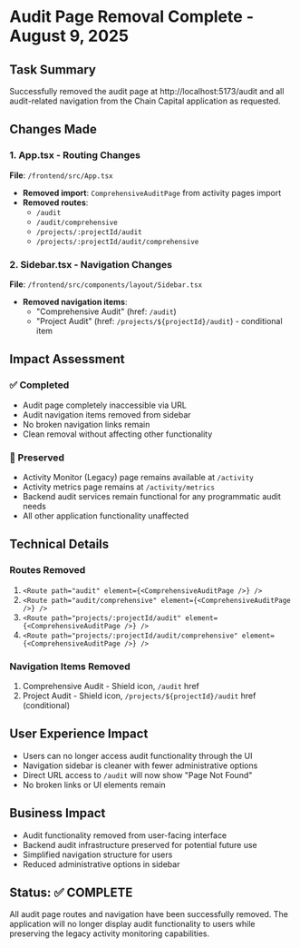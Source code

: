 # Audit Page Removal Complete - August 9, 2025

## Task Summary
Successfully removed the audit page at http://localhost:5173/audit and all audit-related navigation from the Chain Capital application as requested.

## Changes Made

### 1. App.tsx - Routing Changes
**File**: `/frontend/src/App.tsx`

- **Removed import**: `ComprehensiveAuditPage` from activity pages import
- **Removed routes**: 
  - `/audit` 
  - `/audit/comprehensive`
  - `/projects/:projectId/audit`
  - `/projects/:projectId/audit/comprehensive`

### 2. Sidebar.tsx - Navigation Changes
**File**: `/frontend/src/components/layout/Sidebar.tsx`

- **Removed navigation items**:
  - "Comprehensive Audit" (href: `/audit`)
  - "Project Audit" (href: `/projects/${projectId}/audit`) - conditional item

## Impact Assessment

### ✅ Completed
- Audit page completely inaccessible via URL
- Audit navigation items removed from sidebar
- No broken navigation links remain
- Clean removal without affecting other functionality

### 📝 Preserved
- Activity Monitor (Legacy) page remains available at `/activity`
- Activity metrics page remains at `/activity/metrics`
- Backend audit services remain functional for any programmatic audit needs
- All other application functionality unaffected

## Technical Details

### Routes Removed
1. `<Route path="audit" element={<ComprehensiveAuditPage />} />`
2. `<Route path="audit/comprehensive" element={<ComprehensiveAuditPage />} />`
3. `<Route path="projects/:projectId/audit" element={<ComprehensiveAuditPage />} />`
4. `<Route path="projects/:projectId/audit/comprehensive" element={<ComprehensiveAuditPage />} />`

### Navigation Items Removed
1. Comprehensive Audit - Shield icon, `/audit` href
2. Project Audit - Shield icon, `/projects/${projectId}/audit` href (conditional)

## User Experience Impact

- Users can no longer access audit functionality through the UI
- Navigation sidebar is cleaner with fewer administrative options
- Direct URL access to `/audit` will now show "Page Not Found"
- No broken links or UI elements remain

## Business Impact

- Audit functionality removed from user-facing interface
- Backend audit infrastructure preserved for potential future use
- Simplified navigation structure for users
- Reduced administrative options in sidebar

## Status: ✅ COMPLETE

All audit page routes and navigation have been successfully removed. The application will no longer display audit functionality to users while preserving the legacy activity monitoring capabilities.
